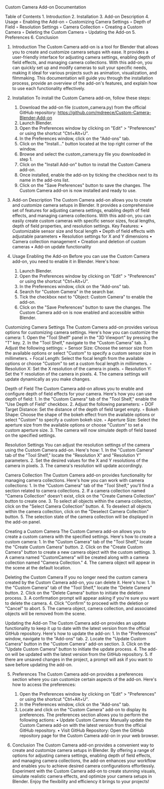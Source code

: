 Custom Camera Add-on Documentation

Table of Contents
    1. Introduction
    2. Installation
    3. Add-on Description
    4. Usage
        ◦ Enabling the Add-on
        ◦ Customizing Camera Settings
        ◦ Depth of Field
        ◦ Resolution Settings
        ◦ Camera Collection
        ◦ Creating a Custom Camera
        ◦ Deleting the Custom Camera
        ◦ Updating the Add-on
    5. Preferences
    6. Conclusion
	
1. Introduction
The Custom Camera add-on is a tool for Blender that allows you to create and customize camera setups with ease. It provides a user-friendly interface for adjusting camera settings, enabling depth of field effects, and managing camera collections. With this add-on, you can quickly set up and modify cameras to suit your specific needs, making it ideal for various projects such as animation, visualization, and filmmaking.
This documentation will guide you through the installation process, provide an overview of the add-on's features, and explain how to use each functionality effectively.

2. Installation
To install the Custom Camera add-on, follow these steps:
    1. Download the add-on file (custom_camera.py) from the official GitHub repository: https://github.com/mdreece/Custom-Camera-Blender-Add-on
    2. Launch Blender.
    3. Open the Preferences window by clicking on "Edit" > "Preferences" or using the shortcut "Ctrl+Alt+U".
    4. In the Preferences window, click on the "Add-ons" tab.
    5. Click on the "Install..." button located at the top right corner of the window.
    6. Browse and select the custom_camera.py file you downloaded in step 1.
    7. Click on the "Install Add-on" button to install the Custom Camera add-on.
    8. Once installed, enable the add-on by ticking the checkbox next to its name in the add-ons list.
    9. Click on the "Save Preferences" button to save the changes.
The Custom Camera add-on is now installed and ready to use.

3. Add-on Description
The Custom Camera add-on allows you to create and customize camera setups in Blender. It provides a comprehensive set of features for adjusting camera settings, enabling depth of field effects, and managing camera collections. With this add-on, you can easily create custom cameras with specific sensor sizes, focal lengths, depth of field properties, and resolution settings.
Key Features:
    • Customizable sensor size and focal length
    • Depth of field effects with adjustable parameters
    • Resolution settings for X and Y dimensions
    • Camera collection management
    • Creation and deletion of custom cameras
    • Add-on update functionality

4. Usage
Enabling the Add-on
Before you can use the Custom Camera add-on, you need to enable it in Blender. Here's how:
    1. Launch Blender.
    2. Open the Preferences window by clicking on "Edit" > "Preferences" or using the shortcut "Ctrl+Alt+U".
    3. In the Preferences window, click on the "Add-ons" tab.
    4. Search for "Custom Camera" in the search bar.
    5. Tick the checkbox next to "Object: Custom Camera" to enable the add-on.
    6. Click on the "Save Preferences" button to save the changes.
The Custom Camera add-on is now enabled and accessible within Blender.

Customizing Camera Settings
The Custom Camera add-on provides various options for customizing camera settings. Here's how you can customize the camera:
    1. Open the "Tool Shelf" panel in the "3D Viewport" by pressing the "T" key.
    2. In the "Tool Shelf," navigate to the "Custom Camera" tab.
    3. Adjust the following settings:
        ◦ Sensor Size: Choose the sensor size from the available options or select "Custom" to specify a custom sensor size in millimeters.
        ◦ Focal Length: Select the focal length from the available options or choose "Custom" to set a custom focal length in millimeters.
        ◦ Resolution X: Set the X resolution of the camera in pixels.
        ◦ Resolution Y: Set the Y resolution of the camera in pixels.
    4. The camera settings will update dynamically as you make changes.

Depth of Field
The Custom Camera add-on allows you to enable and configure depth of field effects for your camera. Here's how you can use depth of field:
    1. In the "Custom Camera" tab of the "Tool Shelf," enable the "Use Depth of Field" checkbox.
    2. Adjust the following parameters:
        ◦ DOF Target Distance: Set the distance of the depth of field target empty.
        ◦ Bokeh Shape: Choose the shape of the bokeh effect from the available options or select "Custom" to specify a custom bokeh size.
        ◦ Aperture Size: Select the aperture size from the available options or choose "Custom" to set a custom aperture size.
    3. The camera will now simulate depth of field based on the specified settings.

Resolution Settings
You can adjust the resolution settings of the camera using the Custom Camera add-on. Here's how:
    1. In the "Custom Camera" tab of the "Tool Shelf," locate the "Resolution X" and "Resolution Y" parameters.
    2. Set the desired values for the X and Y resolutions of the camera in pixels.
    3. The camera's resolution will update accordingly.

Camera Collection
The Custom Camera add-on provides functionality for managing camera collections. Here's how you can work with camera collections:
    1. In the "Custom Camera" tab of the "Tool Shelf," you'll find a section related to camera collections.
    2. If a camera collection named "Camera Collection" doesn't exist, click on the "Create Camera Collection" button to create one.
    3. To select all objects within the camera collection, click on the "Select Camera Collection" button.
    4. To deselect all objects within the camera collection, click on the "Deselect Camera Collection" button.
    5. The selection state of the camera collection will be displayed in the add-on panel.

Creating a Custom Camera
The Custom Camera add-on allows you to create a custom camera with the specified settings. Here's how to create a custom camera:
    1. In the "Custom Camera" tab of the "Tool Shelf," locate the "Create Custom Camera" button.
    2. Click on the "Create Custom Camera" button to create a new camera object with the custom settings.
    3. A camera named "CustomCamera" will be created along with a camera collection named "Camera Collection."
    4. The camera object will appear in the scene at the default location.

Deleting the Custom Camera
If you no longer need the custom camera created by the Custom Camera add-on, you can delete it. Here's how:
    1. In the "Custom Camera" tab of the "Tool Shelf," locate the "Delete Camera" button.
    2. Click on the "Delete Camera" button to initiate the deletion process.
    3. A confirmation prompt will appear asking if you're sure you want to delete the camera.
    4. Click "Confirm" to proceed with the deletion or "Cancel" to abort.
    5. The camera object, camera collection, and associated objects will be removed from the scene.

Updating the Add-on
The Custom Camera add-on provides an update functionality to keep it up to date with the latest version from the official GitHub repository. Here's how to update the add-on:
    1. In the "Preferences" window, navigate to the "Add-ons" tab.
    2. Locate the "Update Custom Camera" button in the "Custom Camera" add-on section.
    3. Click on the "Update Custom Camera" button to initiate the update process.
    4. The add-on will be updated with the latest version from the GitHub repository.
    5. If there are unsaved changes in the project, a prompt will ask if you want to save before updating the add-on.

5. Preferences
The Custom Camera add-on provides a preferences section where you can customize certain aspects of the add-on. Here's how to access the preferences:
    1. Open the Preferences window by clicking on "Edit" > "Preferences" or using the shortcut "Ctrl+Alt+U".
    2. In the Preferences window, click on the "Add-ons" tab.
    3. Locate and click on the "Custom Camera" add-on to display its preferences.
The preferences section allows you to perform the following actions:
    • Update Custom Camera: Manually update the Custom Camera add-on with the latest version from the official GitHub repository.
    • Visit GitHub Repository: Open the GitHub repository page for the Custom Camera add-on in your web browser.

6. Conclusion
The Custom Camera add-on provides a convenient way to create and customize camera setups in Blender. By offering a range of options for adjusting camera settings, enabling depth of field effects, and managing camera collections, the add-on enhances your workflow and enables you to achieve desired camera configurations effortlessly.
Experiment with the Custom Camera add-on to create stunning visuals, simulate realistic camera effects, and optimize your camera setups in Blender. Enjoy the flexibility and efficiency it brings to your projects!
